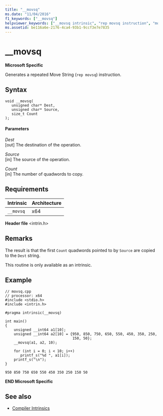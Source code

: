 ```yaml
---
title: "__movsq"
ms.date: "11/04/2016"
f1_keywords: ["__movsq"]
helpviewer_keywords: ["__movsq intrinsic", "rep movsq instruction", "movsq instruction"]
ms.assetid: be116a6e-2176-4ca4-93b1-9ccf3e7e7835
---
```

# __movsq

**Microsoft Specific**

Generates a repeated Move String (`rep movsq`) instruction.

## Syntax

```
void __movsq(
   unsigned char* Dest,
   unsigned char* Source,
   size_t Count
);
```

#### Parameters

*Dest*<br/>
[out] The destination of the operation.

*Source*<br/>
[in] The source of the operation.

*Count*<br/>
[in] The number of quadwords to copy.

## Requirements

|Intrinsic|Architecture|
|---------------|------------------|
|`__movsq`|x64|

**Header file** \<intrin.h>

## Remarks

The result is that the first `Count` quadwords pointed to by `Source` are copied to the `Dest` string.

This routine is only available as an intrinsic.

## Example

```
// movsq.cpp
// processor: x64
#include <stdio.h>
#include <intrin.h>

#pragma intrinsic(__movsq)

int main()
{
    unsigned __int64 a1[10];
    unsigned __int64 a2[10] = {950, 850, 750, 650, 550, 450, 350, 250,
                               150, 50};
    __movsq(a1, a2, 10);

    for (int i = 0; i < 10; i++)
       printf_s("%d ", a1[i]);
    printf_s("\n");
}
```

```Output
950 850 750 650 550 450 350 250 150 50
```

**END Microsoft Specific**

## See also

- [Compiler Intrinsics](../intrinsics/compiler-intrinsics.md)
